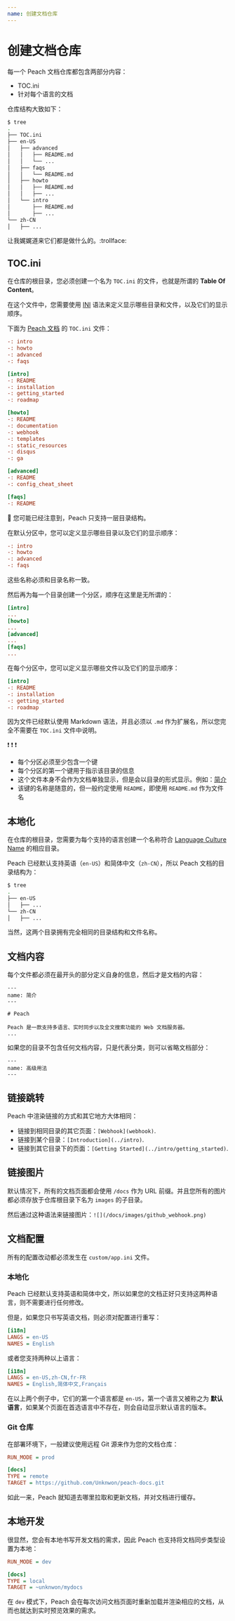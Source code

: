 ```yaml
---
name: 创建文档仓库
---
```


# 创建文档仓库

每一个 Peach 文档仓库都包含两部分内容：

- TOC.ini
- 针对每个语言的文档
 
仓库结构大致如下：

```sh
$ tree
.
├── TOC.ini
├── en-US
│   ├── advanced
│   │   ├── README.md
│   │   └── ...
│   ├── faqs
│   │   └── README.md
│   ├── howto
│   │   ├── README.md
│   │   ├── ...
│   └── intro
│       ├── README.md
│       ├── ...
└── zh-CN
│   ├── ...
```

让我娓娓道来它们都是做什么的。:trollface:

## TOC.ini

在仓库的根目录，您必须创建一个名为 `TOC.ini` 的文件，也就是所谓的 **Table Of Content**。

在这个文件中，您需要使用 [INI](https://en.wikipedia.org/wiki/INI_file) 语法来定义显示哪些目录和文件，以及它们的显示顺序。

下面为 [Peach 文档](http://peachdocs.org) 的 `TOC.ini` 文件：

```ini
-: intro
-: howto
-: advanced
-: faqs

[intro]
-: README
-: installation
-: getting_started
-: roadmap

[howto]
-: README
-: documentation
-: webhook
-: templates
-: static_resources
-: disqus
-: ga

[advanced]
-: README
-: config_cheat_sheet

[faqs]
-: README
```

:speech_balloon: 您可能已经注意到，Peach 只支持一层目录结构。

在默认分区中，您可以定义显示哪些目录以及它们的显示顺序：

```ini
-: intro
-: howto
-: advanced
-: faqs
```

这些名称必须和目录名称一致。

然后再为每一个目录创建一个分区，顺序在这里是无所谓的：

```ini
[intro]
...
[howto]
...
[advanced]
...
[faqs]
...
```

在每个分区中，您可以定义显示哪些文件以及它们的显示顺序：

```ini
[intro]
-: README
-: installation
-: getting_started
-: roadmap
```

因为文件已经默认使用 Markdown 语法，并且必须以 `.md` 作为扩展名，所以您完全不需要在 `TOC.ini` 文件中说明。

:exclamation: :exclamation: :exclamation:

- 每个分区必须至少包含一个键
- 每个分区的第一个键用于指示该目录的信息
- 这个文件本身不会作为文档单独显示，但是会以目录的形式显示。例如：[简介](../intro)
- 该键的名称是随意的，但一般约定使用 `README`，即使用 `README.md` 作为文件名

## 本地化

在仓库的根目录，您需要为每个支持的语言创建一个名称符合 [Language Culture Name](https://msdn.microsoft.com/en-us/library/ee825488\(v=cs.20\).aspx) 的相应目录。

Peach 已经默认支持英语（`en-US`）和简体中文（`zh-CN`），所以 Peach 文档的目录结构为：

```sh
$ tree
.
├── en-US
│   ├── ...
└── zh-CN
│   ├── ...
```

当然，这两个目录拥有完全相同的目录结构和文件名称。

## 文档内容

每个文件都必须在最开头的部分定义自身的信息，然后才是文档的内容：

```
---
name: 简介
---

# Peach

Peach 是一款支持多语言、实时同步以及全文搜索功能的 Web 文档服务器。
...
```

如果您的目录不包含任何文档内容，只是代表分类，则可以省略文档部分：

```
---
name: 高级用法
---
```

## 链接跳转

Peach 中渲染链接的方式和其它地方大体相同：

- 链接到相同目录的其它页面：`[Webhook](webhook)`.
- 链接到某个目录：`[Introduction](../intro)`.
- 链接到其它目录下的页面：`[Getting Started](../intro/getting_started)`.

## 链接图片

默认情况下，所有的文档页面都会使用 `/docs` 作为 URL 前缀。并且您所有的图片都必须存放于仓库根目录下名为 `images` 的子目录。

然后通过这种语法来链接图片：`![](/docs/images/github_webhook.png)`

## 文档配置

所有的配置改动都必须发生在 `custom/app.ini` 文件。

### 本地化

Peach 已经默认支持英语和简体中文，所以如果您的文档正好只支持这两种语言，则不需要进行任何修改。

但是，如果您只书写英语文档，则必须对配置进行重写：

```ini
[i18n]
LANGS = en-US
NAMES = English
```

或者您支持两种以上语言：

```ini
[i18n]
LANGS = en-US,zh-CN,fr-FR
NAMES = English,简体中文,Français
```

在以上两个例子中，它们的第一个语言都是 `en-US`，第一个语言又被称之为 **默认语言**，如果某个页面在首选语言中不存在，则会自动显示默认语言的版本。

### Git 仓库

在部署环境下，一般建议使用远程 Git 源来作为您的文档仓库：

```ini
RUN_MODE = prod

[docs]
TYPE = remote
TARGET = https://github.com/Unknwon/peach-docs.git
```

如此一来，Peach 就知道去哪里拉取和更新文档，并对文档进行缓存。

## 本地开发

很显然，您会有本地书写开发文档的需求，因此 Peach 也支持将文档同步类型设置为本地：

```ini
RUN_MODE = dev

[docs]
TYPE = local
TARGET = ~unknwon/mydocs
```

在 `dev` 模式下，Peach 会在每次访问文档页面时重新加载并渲染相应的文档，从而也就达到实时预览效果的需求。